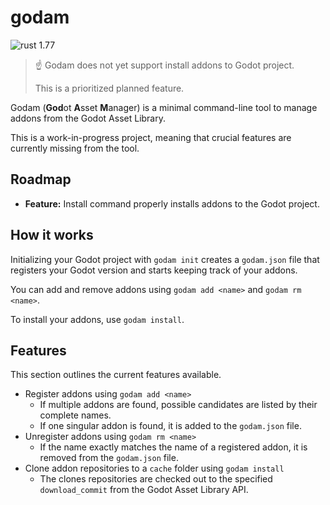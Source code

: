 # godam

![rust 1.77](https://img.shields.io/badge/rust-1.77-orange)

> ☝ Godam does not yet support install addons to Godot project.
>
> This is a prioritized planned feature.

Godam (**God**ot **A**sset **M**anager) is a minimal command-line tool to manage addons from the Godot Asset Library.

This is a work-in-progress project, meaning that crucial features are currently missing from the tool.

## Roadmap

- **Feature:** Install command properly installs addons to the Godot project.

## How it works

Initializing your Godot project with `godam init` creates a `godam.json` file that registers your Godot version and starts keeping track of your addons.

You can add and remove addons using `godam add <name>` and `godam rm <name>`.

To install your addons, use `godam install`.

## Features

This section outlines the current features available.

- Register addons using `godam add <name>`
  - If multiple addons are found, possible candidates are listed by their complete names.
  - If one singular addon is found, it is added to the `godam.json` file.
- Unregister addons using `godam rm <name>`
  - If the name exactly matches the name of a registered addon, it is removed from the `godam.json` file.
- Clone addon repositories to a `cache` folder using `godam install`
  - The clones repositories are checked out to the specified `download_commit` from the Godot Asset Library API.
